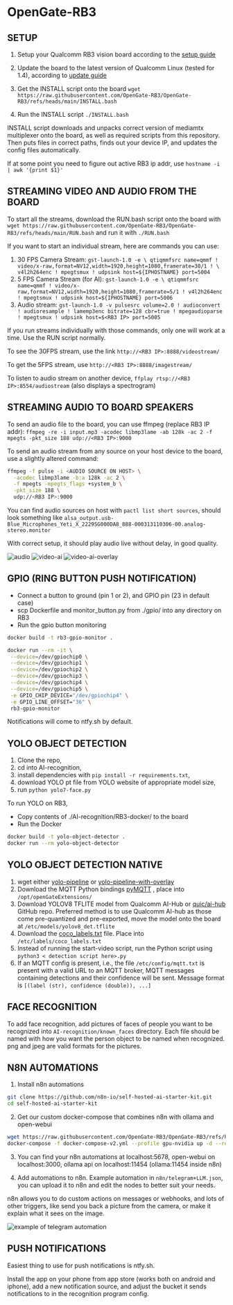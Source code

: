 # OpenGate-RB3

## SETUP

1. Setup your Qualcomm RB3 vision board according to the [setup guide](https://docs.qualcomm.com/bundle/publicresource/topics/80-70017-253/getting_started.html)
2. Update the board to the latest version of Qualcomm Linux (tested for 1.4), according to [update guide](https://docs.qualcomm.com/bundle/publicresource/topics/80-70018-253/upgrade-rb3gen2-software.html)
3. Get the INSTALL script onto the board
   `wget https://raw.githubusercontent.com/OpenGate-RB3/OpenGate-RB3/refs/heads/main/INSTALL.bash`

4. Run the INSTALL script
   `./INSTALL.bash`

INSTALL script downloads and unpacks correct version of mediamtx multiplexer onto the board, as well as required scripts from this repository. Then puts files in correct paths, finds out your device IP, and updates the config files automatically.

If at some point you need to figure out active RB3 ip addr, use `hostname -i | awk '{print $1}'`

## STREAMING VIDEO AND AUDIO FROM THE BOARD

To start all the streams, download the RUN.bash script onto the board with `wget https://raw.githubusercontent.com/OpenGate-RB3/OpenGate-RB3/refs/heads/main/RUN.bash` and run it with `./RUN.bash`

If you want to start an individual stream, here are commands you can use:

1. 30 FPS Camera Stream: `gst-launch-1.0 -e \
qtiqmmfsrc name=qmmf ! video/x-raw,format=NV12,width=1920,height=1080,framerate=30/1 ! \
v4l2h264enc ! mpegtsmux ! udpsink host=${IPHOSTNAME} port=5004`
2. 5 FPS Camera Stream (for AI): `gst-launch-1.0 -e \
qtiqmmfsrc name=qmmf ! video/x-raw,format=NV12,width=1920,height=1080,framerate=5/1 ! v4l2h264enc ! mpegtsmux ! udpsink host=${IPHOSTNAME} port=5006`
3. Audio stream: `gst-launch-1.0 -v pulsesrc volume=2.0 ! audioconvert ! audioresample ! lamemp3enc bitrate=128 cbr=true ! mpegaudioparse ! mpegtsmux ! udpsink host=$<RB3 IP> port=5005`

If you run streams individually with those commands, only one will work at a time. Use the RUN script normally.

To see the 30FPS stream, use the link `http://<RB3 IP>:8888/videostream/`

To get the 5FPS stream, use `http://<RB3 IP>:8888/imagestream/`

To listen to audio stream on another device, `ffplay rtsp://<RB3 IP>:8554/audiostream` (also displays a spectrogram)

## STREAMING AUDIO TO BOARD SPEAKERS

To send an audio file to the board, you can use ffmpeg (replace RB3 IP addr):
`ffmpeg -re -i input.mp3 -acodec libmp3lame -ab 128k -ac 2 -f mpegts -pkt_size 188 udp://<RB3 IP>:9000`

To send an audio stream from any source on your host device to the board, use a slightly altered command:

```bash
ffmpeg -f pulse -i <AUDIO SOURCE ON HOST> \
  -acodec libmp3lame -b:a 128k -ac 2 \
  -f mpegts -mpegts_flags +system_b \
  -pkt_size 188 \
  udp://<RB3 IP>:9000
```

You can find audio sources on host with `pactl list short sources`, should look something like `alsa_output.usb-Blue_Microphones_Yeti_X_2229SG000DA8_888-000313110306-00.analog-stereo.monitor`

With correct setup, it should play audio live without delay, in good quality.

![audio](https://github.com/OpenGate-RB3/OpenGate-RB3/blob/main/diagrams/CI_CD%20Diagram%20-%20AudioStream.jpg)
![video-ai](https://github.com/OpenGate-RB3/OpenGate-RB3/blob/main/diagrams/CI_CD%20Diagram%20-%20Non-overlay.jpg)
![video-ai-overlay](https://github.com/OpenGate-RB3/OpenGate-RB3/blob/main/diagrams/CI_CD%20Diagram%20-%20OVERLAY.jpg)

## GPIO (RING BUTTON PUSH NOTIFICATION)

- Connect a button to ground (pin 1 or 2), and GPIO pin (23 in default case)
- scp Dockerfile and monitor_button.py from ./gpio/ into any directory on RB3
- Run the gpio button monitoring

```bash
docker build -t rb3-gpio-monitor .

docker run --rm -it \
 --device=/dev/gpiochip0 \
 --device=/dev/gpiochip1 \
 --device=/dev/gpiochip2 \
 --device=/dev/gpiochip3 \
 --device=/dev/gpiochip4 \
 --device=/dev/gpiochip5 \
 -e GPIO_CHIP_DEVICE="/dev/gpiochip4" \
 -e GPIO_LINE_OFFSET="36" \
 rb3-gpio-monitor
```

Notifications will come to ntfy.sh by default.

## YOLO OBJECT DETECTION

1. Clone the repo,
2. cd into AI-recognition,
3. install dependencies with `pip install -r requirements.txt`,
4. download YOLO pt file from YOLO website of appropriate model size,
5. run `python yolo7-face.py`

To run YOLO on RB3,

- Copy contents of ./AI-recognition/RB3-docker/ to the board
- Run the Docker

```bash
docker build -t yolo-object-detector .
docker run --rm yolo-object-detector

```

## YOLO OBJECT DETECTION NATIVE

1. wget either [yolo-pipeline](https://github.com/OpenGate-RB3/Object-Detection/blob/main/detection.py) or [yolo-pipeline-with-overlay](https://github.com/OpenGate-RB3/Object-Detection/blob/main/detection_with_overlay.py)
2. Download the MQTT Python bindings [pyMQTT](https://github.com/OpenGate-RB3/Open-Gate-MQTT-Client/releases/download/1.0.0/openGateMqttPython.cpython-312-aarch64-linux-gnu.so) , place into `/opt/openGateExtensions/`
3. Download YOLOV8 TFLITE model from Qualcomm AI-Hub or [quic/ai-hub](https://github.com/quic/ai-hub-models/tree/main) GitHub repo. Preferred method is to use Qualcomm AI-hub as those come pre-quantized and pre-exported, move the model onto the board at `/etc/models/yolov8_det.tflite`
4. Download the [coco_labels.txt](https://github.com/quic/ai-hub-models/blob/main/qai_hub_models/labels/coco_labels.txt) file. Place into `/etc/labels/coco_labels.txt`
5. Instead of running the start-video script, run the Python script using `python3 < detection script here>.py`
6. If an MQTT config is present, i.e., the file `/etc/config/mqtt.txt` is present with a valid URL to an MQTT broker, MQTT messages containing detections and their confidence will be sent. Message format is `[(label (str), confidence (double)), ...]`

## FACE RECOGNITION

To add face recognition, add pictures of faces of people you want to be recognized into `AI-recognition/known_faces` directory. Each file should be named with how you want the person object to be named when recognized. png and jpeg are valid formats for the pictures.

## N8N AUTOMATIONS

1. Install n8n automations

```bash
git clone https://github.com/n8n-io/self-hosted-ai-starter-kit.git
cd self-hosted-ai-starter-kit
```

2. Get our custom docker-compose that combines n8n with ollama and open-webui

```bash
wget https://raw.githubusercontent.com/OpenGate-RB3/OpenGate-RB3/refs/heads/main/n8n/docker-compose-v2.yml
docker-compose -f docker-compose-v2.yml --profile gpu-nvidia up -d --remove-orphans
```

3. You can find your n8n automations at localhost:5678, open-webui on localhost:3000, ollama api on localhost:11454 (ollama:11454 inside n8n)

4. Add automations to n8n. Example automation in `n8n/telegram+LLM.json`, you can upload it to n8n and edit the nodes to better suit your needs.

n8n allows you to do custom actions on messages or webhooks, and lots of other triggers, like send you back a picture from the camera, or make it explain what it sees on the image.

![example of telegram automation](./img/photo_2025-05-16_13-08-47.jpg)

## PUSH NOTIFICATIONS

Easiest thing to use for push notifications is ntfy.sh.

Install the app on your phone from app store (works both on android and iphone), add a new notification source, and adjust the bucket it sends notifications to in the recognition program config.
